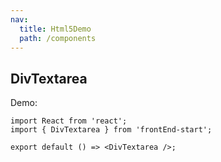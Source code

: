 ```yaml
---
nav:
  title: Html5Demo
  path: /components
---
```


## DivTextarea

Demo:

```tsx
import React from 'react';
import { DivTextarea } from 'frontEnd-start';

export default () => <DivTextarea />;
```
